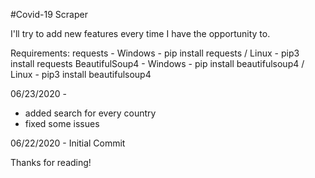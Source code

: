 #Covid-19 Scraper

I'll try to add new features every time I have the opportunity to.

Requirements:
requests - Windows - pip install requests / Linux - pip3 install requests
BeautifulSoup4 - Windows - pip install beautifulsoup4 / Linux - pip3 install beautifulsoup4

06/23/2020 -
- added search for every country
- fixed some issues

06/22/2020 - 
Initial Commit

Thanks for reading!
